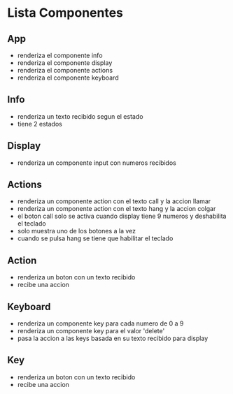 # Lista Componentes

## App

- renderiza el componente info
- renderiza el componente display
- renderiza el componente actions
- renderiza el componente keyboard

## Info

- renderiza un texto recibido segun el estado
- tiene 2 estados

## Display

- renderiza un componente input con numeros recibidos

## Actions

- renderiza un componente action con el texto call y la accion llamar
- renderiza un componente action con el texto hang y la accion colgar
- el boton call solo se activa cuando display tiene 9 numeros y deshabilita el teclado
- solo muestra uno de los botones a la vez
- cuando se pulsa hang se tiene que habilitar el teclado

## Action

- renderiza un boton con un texto recibido
- recibe una accion

## Keyboard

- renderiza un componente key para cada numero de 0 a 9
- renderiza un componente key para el valor 'delete'
- pasa la accion a las keys basada en su texto recibido para display

## Key

- renderiza un boton con un texto recibido
- recibe una accion
